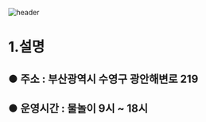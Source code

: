 ![header](https://capsule-render.vercel.app/api?type=wave&color=auto&height=300&section=header&text=광안리&fontSize=150)
# 1.설명
## ● 주소 : 부산광역시 수영구 광안해변로 219
## ● 운영시간 : 물놀이 9시 ~ 18시